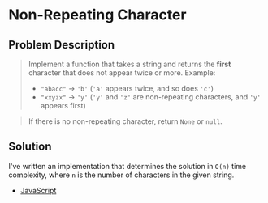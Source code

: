 # Non-Repeating Character

## Problem Description

> Implement a function that takes a string and returns the **first** character that does not appear twice or more.
> Example:
>
> - `"abacc"` -> `'b'` (`'a'` appears twice, and so does `'c'`)
> - `"xxyzx"` -> `'y'` (`'y'` and `'z'` are non-repeating characters, and `'y'` appears first)

> If there is no non-repeating character, return `None` or `null`.

## Solution

I've written an implementation that determines the solution in `O(n)` time complexity, where `n` is the number of characters in the given string.

- [JavaScript](./solution.js)
